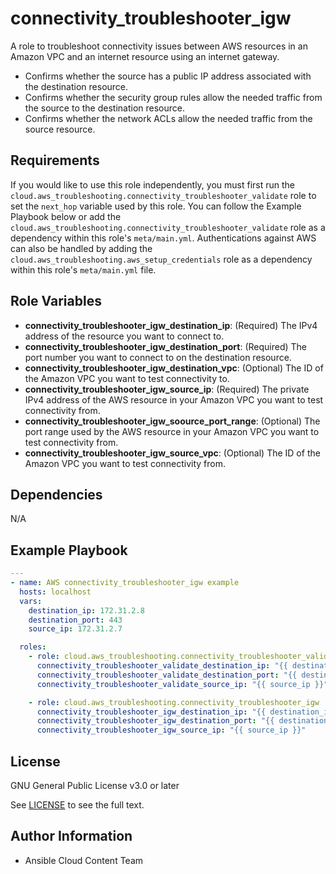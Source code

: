 connectivity_troubleshooter_igw
=========

A role to troubleshoot connectivity issues between AWS resources in an Amazon VPC and an internet resource using an internet gateway.

* Confirms whether the source has a public IP address associated with the destination resource.
* Confirms whether the security group rules allow the needed traffic from the source to the destination resource.
* Confirms whether the network ACLs allow the needed traffic from the source resource.

Requirements
------------

If you would like to use this role independently, you must first run the `cloud.aws_troubleshooting.connectivity_troubleshooter_validate` role to set the  `next_hop` variable used by this role. You can follow the Example Playbook below or add the `cloud.aws_troubleshooting.connectivity_troubleshooter_validate` role as a dependency within this role's `meta/main.yml`. Authentications against AWS can also be handled by adding the `cloud.aws_troubleshooting.aws_setup_credentials` role as a dependency within this role's `meta/main.yml` file.

Role Variables
--------------

* **connectivity_troubleshooter_igw_destination_ip**: (Required) The IPv4 address of the resource you want to connect to.
* **connectivity_troubleshooter_igw_destination_port**: (Required) The port number you want to connect to on the destination resource.
* **connectivity_troubleshooter_igw_destination_vpc**: (Optional) The ID of the Amazon VPC you want to test connectivity to.
* **connectivity_troubleshooter_igw_source_ip**: (Required) The private IPv4 address of the AWS resource in your Amazon VPC you want to test connectivity from.
* **connectivity_troubleshooter_igw_soource_port_range**: (Optional) The port range used by the AWS resource in your Amazon VPC you want to test connectivity from.
* **connectivity_troubleshooter_igw_source_vpc**: (Optional) The ID of the Amazon VPC you want to test connectivity from.

Dependencies
------------

N/A

Example Playbook
----------------

```yaml
---
- name: AWS connectivity_troubleshooter_igw example
  hosts: localhost
  vars:
    destination_ip: 172.31.2.8
    destination_port: 443
    source_ip: 172.31.2.7

  roles:
    - role: cloud.aws_troubleshooting.connectivity_troubleshooter_validate
      connectivity_troubleshooter_validate_destination_ip: "{{ destination_ip }}"
      connectivity_troubleshooter_validate_destination_port: "{{ destination_port }}"
      connectivity_troubleshooter_validate_source_ip: "{{ source_ip }}"

    - role: cloud.aws_troubleshooting.connectivity_troubleshooter_igw
      connectivity_troubleshooter_igw_destination_ip: "{{ destination_ip }}"
      connectivity_troubleshooter_igw_destination_port: "{{ destination_port }}"
      connectivity_troubleshooter_igw_source_ip: "{{ source_ip }}"
```

License
-------

GNU General Public License v3.0 or later

See [LICENSE](https://github.com/redhat-cop/cloud.aws_troubleshooting/blob/stable-3/LICENSE) to see the full text.

Author Information
------------------

* Ansible Cloud Content Team
